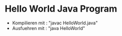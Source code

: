 # <h1> Hello World Java Program

* Kompilieren mit : "javac HelloWorld.java"
* Ausfuehren mit  : "java HelloWorld"
